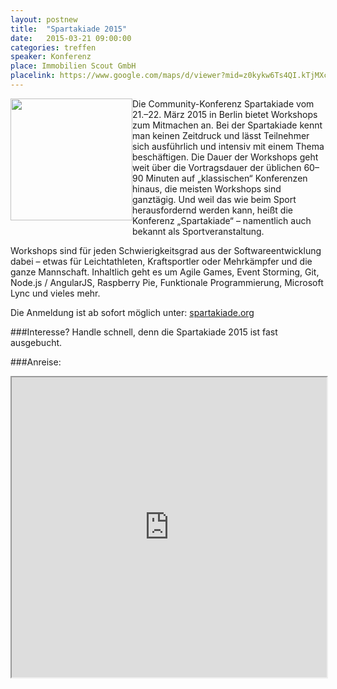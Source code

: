 ```yaml
---
layout: postnew
title:  "Spartakiade 2015"
date:   2015-03-21 09:00:00
categories: treffen
speaker: Konferenz
place: Immobilien Scout GmbH
placelink: https://www.google.com/maps/d/viewer?mid=z0kykw6Ts4QI.kTjMXcoy9opY&msa=0&hl=de&ie=UTF8&t=m&spn=0.026811,0.100422
---
```

<a href="http://spartakiade.org/"><img style=" margin: 0px 0px 10px 0px; display: inline; height:195px;float:left;" src="http://spartakiade.org/img/wahl-logo.png" /></a>

Die Community-Konferenz Spartakiade vom 21.–22. März 2015 in Berlin bietet Workshops zum Mitmachen an. Bei der Spartakiade kennt man keinen Zeitdruck und lässt Teilnehmer sich ausführlich und intensiv mit einem Thema beschäftigen. Die Dauer der Workshops geht weit über die Vortragsdauer der üblichen 60–90 Minuten auf „klassischen“ Konferenzen hinaus, die meisten Workshops sind ganztägig. Und weil das wie beim Sport herausfordernd werden kann, heißt die Konferenz „Spartakiade“ – namentlich auch bekannt als Sportveranstaltung.

Workshops sind für jeden Schwierigkeitsgrad aus der Softwareentwicklung dabei – etwas für Leichtathleten, Kraftsportler oder Mehrkämpfer und die ganze Mannschaft. Inhaltlich geht es um Agile Games, Event Storming, Git, Node.js / AngularJS, Raspberry Pie, Funktionale Programmierung, Microsoft Lync und vieles mehr.

Die Anmeldung ist ab sofort möglich unter: [spartakiade.org](http://spartakiade.org)


###Interesse? Handle schnell, denn die Spartakiade 2015 ist fast ausgebucht.

###Anreise:

<iframe src="https://www.google.com/maps/d/embed?mid=z0kykw6Ts4QI.kTjMXcoy9opY&hl=de" width="100%" height="480"></iframe>
